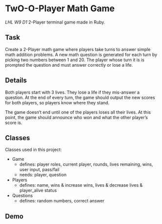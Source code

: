 # TwO-O-Player Math Game
*LHL W9 D1*
2-Player terminal game made in Ruby.

## Task
Create a 2-Player math game where players take turns to answer simple math addition problems. A new math question is generated for each turn by picking two numbers between 1 and 20. The player whose turn it is is prompted the question and must answer correctly or lose a life.

## Details
Both players start with 3 lives. They lose a life if they mis-answer a question. At the end of every turn, the game should output the new scores for both players, so players know where they stand.

The game doesn’t end until one of the players loses all their lives. At this point, the game should announce who won and what the other player’s score is.

## Classes
Classes used in this project:
  - Game
    * defines: player roles, current player, rounds, lives remaining, wins, user input, pass/fail
    * needs: player, question
  - Players
    * defines: name, wins & increase wins, lives & decrease lives & player_alive status
  - Questions
    * defines: random numbers, correct answer

## Demo
